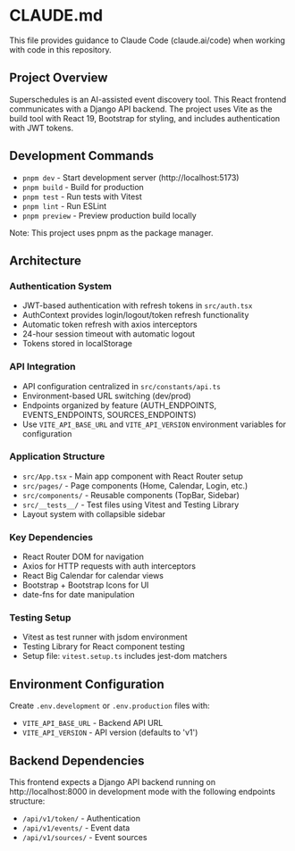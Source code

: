 # CLAUDE.md

This file provides guidance to Claude Code (claude.ai/code) when working with code in this repository.

## Project Overview

Superschedules is an AI-assisted event discovery tool. This React frontend communicates with a Django API backend. The project uses Vite as the build tool with React 19, Bootstrap for styling, and includes authentication with JWT tokens.

## Development Commands

- `pnpm dev` - Start development server (http://localhost:5173)
- `pnpm build` - Build for production
- `pnpm test` - Run tests with Vitest
- `pnpm lint` - Run ESLint
- `pnpm preview` - Preview production build locally

Note: This project uses pnpm as the package manager.

## Architecture

### Authentication System
- JWT-based authentication with refresh tokens in `src/auth.tsx`
- AuthContext provides login/logout/token refresh functionality
- Automatic token refresh with axios interceptors
- 24-hour session timeout with automatic logout
- Tokens stored in localStorage

### API Integration
- API configuration centralized in `src/constants/api.ts`
- Environment-based URL switching (dev/prod)
- Endpoints organized by feature (AUTH_ENDPOINTS, EVENTS_ENDPOINTS, SOURCES_ENDPOINTS)
- Use `VITE_API_BASE_URL` and `VITE_API_VERSION` environment variables for configuration

### Application Structure
- `src/App.tsx` - Main app component with React Router setup
- `src/pages/` - Page components (Home, Calendar, Login, etc.)
- `src/components/` - Reusable components (TopBar, Sidebar)
- `src/__tests__/` - Test files using Vitest and Testing Library
- Layout system with collapsible sidebar

### Key Dependencies
- React Router DOM for navigation
- Axios for HTTP requests with auth interceptors
- React Big Calendar for calendar views
- Bootstrap + Bootstrap Icons for UI
- date-fns for date manipulation

### Testing Setup
- Vitest as test runner with jsdom environment
- Testing Library for React component testing
- Setup file: `vitest.setup.ts` includes jest-dom matchers

## Environment Configuration

Create `.env.development` or `.env.production` files with:
- `VITE_API_BASE_URL` - Backend API URL
- `VITE_API_VERSION` - API version (defaults to 'v1')

## Backend Dependencies

This frontend expects a Django API backend running on http://localhost:8000 in development mode with the following endpoints structure:
- `/api/v1/token/` - Authentication
- `/api/v1/events/` - Event data
- `/api/v1/sources/` - Event sources
